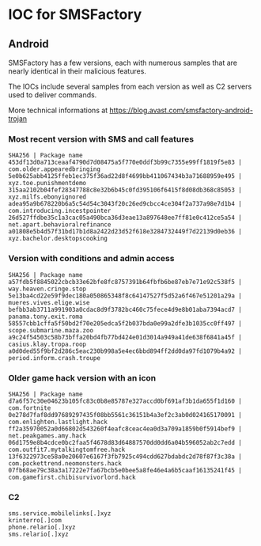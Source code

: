 # IOC for SMSFactory

## Android

SMSFactory has a few versions, each with numerous samples that are nearly identical in their malicious features. 

The IOCs include several samples from each version as well as C2 servers used to deliver commands.

More technical informations at https://blog.avast.com/smsfactory-android-trojan

### Most recent version with SMS and call features
```
SHA256 | Package name
453df13d0a713ceaaf4790d7d08475a5f770e0ddf3b99c7355e99ff1819f5e83 | com.older.appearedbringing
5e0b625abb4125ffeb1ec375f36ad22d8f4699bb411067434b3a71688959e495 | xyz.toe.punishmentdemo
315aa2102b04fef28347788c8e32b6b45c0fd395106f6415f8d08db368c85053 | xyz.milfs.ebonyignored
adea95a9b678220b6a5c54d54c3043f20c26ed9cbcc4ce304f2a737a98e7d1b4 | com.introducing.incestpointer
26d527ffdbe35c1a3cac05a490bca36d3eae13a897648ee7ff81e0c412ce5a54 | net.apart.behavioralrefinance
a01808e5b4d57f31bd17b1d8a2422d23d52f618e3284732449f7d22139d0eb36 | xyz.bachelor.desktopscooking
```
### Version with conditions and admin access
```
SHA256 | Package name
a57fdb5f8845022cbcb33e62bfe8fc8757391b64fbfb6be87eb7e71e92c538f5 | way.heaven.cringe.stop
5e13ba4cd22e59f9dec180a050865348f8c64147527f5d52a6f467e51201a29a | mueres.vives.elige.wise
befbb3ab3711a991903a0cdac8d9f3782bc460c75fece4d9e8b01aba7394acd7 | panama.tony.exit.roma
58557cbb1cffa5f50bd2f70e205edca5f2b037bda0e99a2dfe3b1035cc0ff497 | scope.submarine.maza.zoo
a9c24f54503c58b73bffa20bd4fb77bd424e01d3014a949a41de638f6841a45f | casius.klay.tropa.roop
a0d0ded55f9bf2d286c5eac230b998a5e4ec6bbd894ff2dd0da97fd1079b4a92 | period.inform.crash.troupe
```
### Older game hack version with an icon
```
SHA256 | Package name
d7a6f57c30e04623b105fc83c0b8e85787e327accd0bf691af3b1da655f1d160 | com.fortnite
0e278d7faf8dd97689297435f08bb5561c36151b4a3ef2c3ab0d024165170091 | com.enlighten.lastlight.hack
ff2a35970052a0d66802d543260f4eafc8ceac4ea0d3a709a1859b0f5914bef9 | net.peakgames.amy.hack
06d1759e8b4cdce0bc2faa5f4678d83d64887570dd0dd6a04b596052ab2c7edd | com.outfit7.mytalkingtomfree.hack
13f6322973ce58a0e20607e6167f3fb7925c494cdd627bdabdc2d78f87f3c38a | com.pockettrend.neomonsters.hack
07fb68ae79c38a3a17222e7fa67bcb5e0bee5a8fe46e4a6b5caaf16135241f45 | com.gamefirst.chibisurvivorlord.hack
```
### C2
```
sms.service.mobilelinks[.]xyz
krinterro[.]com
phone.relario[.]xyz
sms.relario[.]xyz
```
